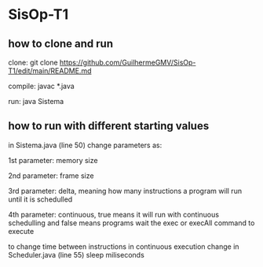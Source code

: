 # SisOp-T1

## how to clone and run
clone: git clone https://github.com/GuilhermeGMV/SisOp-T1/edit/main/README.md

compile: javac *.java

run: java Sistema


## how to run with different starting values
in Sistema.java (line 50) change parameters as:

1st parameter: memory size

2nd parameter: frame size

3rd parameter: delta, meaning how many instructions a program will run until it is schedulled

4th parameter: continuous, true means it will run with continuous schedulling and false means programs wait the exec or execAll command to execute

to change time between instructions in continuous execution change in Scheduler.java (line 55) sleep miliseconds
